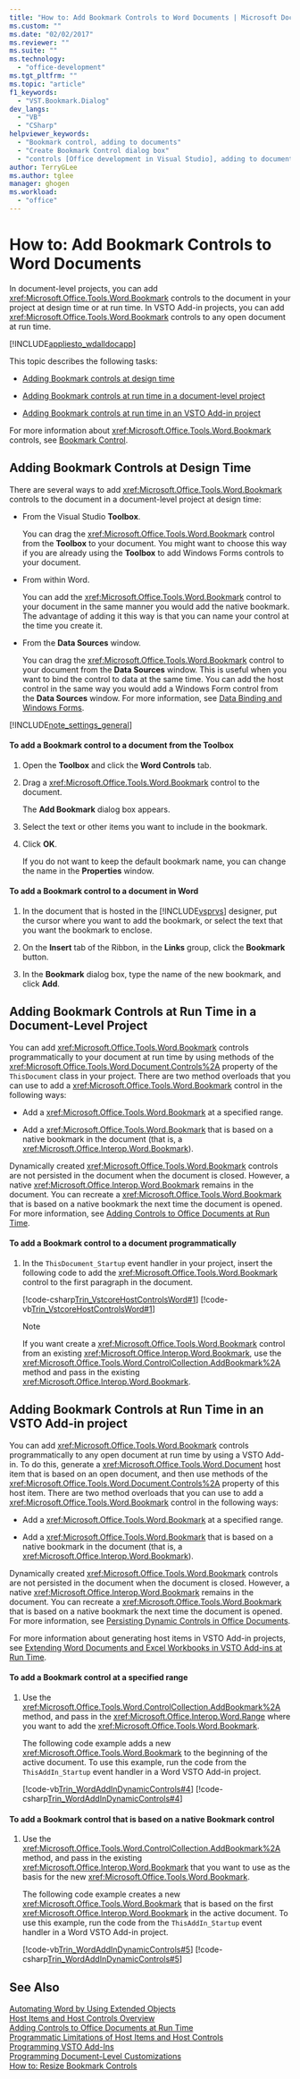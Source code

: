 ```yaml
---
title: "How to: Add Bookmark Controls to Word Documents | Microsoft Docs"
ms.custom: ""
ms.date: "02/02/2017"
ms.reviewer: ""
ms.suite: ""
ms.technology: 
  - "office-development"
ms.tgt_pltfrm: ""
ms.topic: "article"
f1_keywords: 
  - "VST.Bookmark.Dialog"
dev_langs: 
  - "VB"
  - "CSharp"
helpviewer_keywords: 
  - "Bookmark control, adding to documents"
  - "Create Bookmark Control dialog box"
  - "controls [Office development in Visual Studio], adding to documents"
author: TerryGLee
ms.author: tglee
manager: ghogen
ms.workload: 
  - "office"
---
```

# How to: Add Bookmark Controls to Word Documents
  In document-level projects, you can add <xref:Microsoft.Office.Tools.Word.Bookmark> controls to the document in your project at design time or at run time. In VSTO Add-in projects, you can add <xref:Microsoft.Office.Tools.Word.Bookmark> controls to any open document at run time.  
  
 [!INCLUDE[appliesto_wdalldocapp](../vsto/includes/appliesto-wdalldocapp-md.md)]  
  
 This topic describes the following tasks:  
  
-   [Adding Bookmark controls at design time](#designtime)  
  
-   [Adding Bookmark controls at run time in a document-level project](#runtimedoclevel)  
  
-   [Adding Bookmark controls at run time in an VSTO Add-in project](#runtimeaddin)  
  
 For more information about <xref:Microsoft.Office.Tools.Word.Bookmark> controls, see [Bookmark Control](../vsto/bookmark-control.md).  
  
##  <a name="designtime"></a> Adding Bookmark Controls at Design Time  
 There are several ways to add <xref:Microsoft.Office.Tools.Word.Bookmark> controls to the document in a document-level project at design time:  
  
-   From the Visual Studio **Toolbox**.  
  
     You can drag the <xref:Microsoft.Office.Tools.Word.Bookmark> control from the **Toolbox** to your document. You might want to choose this way if you are already using the **Toolbox** to add Windows Forms controls to your document.  
  
-   From within Word.  
  
     You can add the <xref:Microsoft.Office.Tools.Word.Bookmark> control to your document in the same manner you would add the native bookmark. The advantage of adding it this way is that you can name your control at the time you create it.  
  
-   From the **Data Sources** window.  
  
     You can drag the <xref:Microsoft.Office.Tools.Word.Bookmark> control to your document from the **Data Sources** window. This is useful when you want to bind the control to data at the same time. You can add the host control in the same way you would add a Windows Form control from the **Data Sources** window. For more information, see [Data Binding and Windows Forms](/dotnet/framework/winforms/data-binding-and-windows-forms).  
  
 [!INCLUDE[note_settings_general](../sharepoint/includes/note-settings-general-md.md)]  
  
#### To add a Bookmark control to a document from the Toolbox  
  
1.  Open the **Toolbox** and click the **Word Controls** tab.  
  
2.  Drag a <xref:Microsoft.Office.Tools.Word.Bookmark> control to the document.  
  
     The **Add Bookmark** dialog box appears.  
  
3.  Select the text or other items you want to include in the bookmark.  
  
4.  Click **OK**.  
  
     If you do not want to keep the default bookmark name, you can change the name in the **Properties** window.  
  
#### To add a Bookmark control to a document in Word  
  
1.  In the document that is hosted in the [!INCLUDE[vsprvs](../sharepoint/includes/vsprvs-md.md)] designer, put the cursor where you want to add the bookmark, or select the text that you want the bookmark to enclose.  
  
2.  On the **Insert** tab of the Ribbon, in the **Links** group, click the **Bookmark** button.  
  
3.  In the **Bookmark** dialog box, type the name of the new bookmark, and click **Add**.  
  
##  <a name="runtimedoclevel"></a> Adding Bookmark Controls at Run Time in a Document-Level Project  
 You can add <xref:Microsoft.Office.Tools.Word.Bookmark> controls programmatically to your document at run time by using methods of the <xref:Microsoft.Office.Tools.Word.Document.Controls%2A> property of the `ThisDocument` class in your project. There are two method overloads that you can use to add a <xref:Microsoft.Office.Tools.Word.Bookmark> control in the following ways:  
  
-   Add a <xref:Microsoft.Office.Tools.Word.Bookmark> at a specified range.  
  
-   Add a <xref:Microsoft.Office.Tools.Word.Bookmark> that is based on a native bookmark in the document (that is, a <xref:Microsoft.Office.Interop.Word.Bookmark>).  
  
 Dynamically created <xref:Microsoft.Office.Tools.Word.Bookmark> controls are not persisted in the document when the document is closed. However, a native <xref:Microsoft.Office.Interop.Word.Bookmark> remains in the document. You can recreate a <xref:Microsoft.Office.Tools.Word.Bookmark> that is based on a native bookmark the next time the document is opened. For more information, see [Adding Controls to Office Documents at Run Time](../vsto/adding-controls-to-office-documents-at-run-time.md).  
  
#### To add a Bookmark control to a document programmatically  
  
1.  In the `ThisDocument_Startup` event handler in your project, insert the following code to add the <xref:Microsoft.Office.Tools.Word.Bookmark> control to the first paragraph in the document.  
  
     [!code-csharp[Trin_VstcoreHostControlsWord#1](../vsto/codesnippet/CSharp/trin_vstcorehostcontrolsword/ThisDocument.cs#1)]
     [!code-vb[Trin_VstcoreHostControlsWord#1](../vsto/codesnippet/VisualBasic/Trin_VstcoreHostControlsWordVB/ThisDocument.vb#1)]  
  
    > [!NOTE]  
    >  If you want create a <xref:Microsoft.Office.Tools.Word.Bookmark> control from an existing <xref:Microsoft.Office.Interop.Word.Bookmark>, use the <xref:Microsoft.Office.Tools.Word.ControlCollection.AddBookmark%2A> method and pass in the existing <xref:Microsoft.Office.Interop.Word.Bookmark>.  
  
##  <a name="runtimeaddin"></a> Adding Bookmark Controls at Run Time in an VSTO Add-in project  
 You can add <xref:Microsoft.Office.Tools.Word.Bookmark> controls programmatically to any open document at run time by using a VSTO Add-in. To do this, generate a <xref:Microsoft.Office.Tools.Word.Document> host item that is based on an open document, and then use methods of the <xref:Microsoft.Office.Tools.Word.Document.Controls%2A> property of this host item. There are two method overloads that you can use to add a <xref:Microsoft.Office.Tools.Word.Bookmark> control in the following ways:  
  
-   Add a <xref:Microsoft.Office.Tools.Word.Bookmark> at a specified range.  
  
-   Add a <xref:Microsoft.Office.Tools.Word.Bookmark> that is based on a native bookmark in the document (that is, a <xref:Microsoft.Office.Interop.Word.Bookmark>).  
  
 Dynamically created <xref:Microsoft.Office.Tools.Word.Bookmark> controls are not persisted in the document when the document is closed. However, a native <xref:Microsoft.Office.Interop.Word.Bookmark> remains in the document. You can recreate a <xref:Microsoft.Office.Tools.Word.Bookmark> that is based on a native bookmark the next time the document is opened. For more information, see [Persisting Dynamic Controls in Office Documents](../vsto/persisting-dynamic-controls-in-office-documents.md).  
  
 For more information about generating host items in VSTO Add-in projects, see [Extending Word Documents and Excel Workbooks in VSTO Add-ins at Run Time](../vsto/extending-word-documents-and-excel-workbooks-in-vsto-add-ins-at-run-time.md).  
  
#### To add a Bookmark control at a specified range  
  
1.  Use the <xref:Microsoft.Office.Tools.Word.ControlCollection.AddBookmark%2A> method, and pass in the <xref:Microsoft.Office.Interop.Word.Range> where you want to add the <xref:Microsoft.Office.Tools.Word.Bookmark>.  
  
     The following code example adds a new <xref:Microsoft.Office.Tools.Word.Bookmark> to the beginning of the active document. To use this example, run the code from the `ThisAddIn_Startup` event handler in a Word VSTO Add-in project.  
  
     [!code-vb[Trin_WordAddInDynamicControls#4](../vsto/codesnippet/VisualBasic/trin_wordaddindynamiccontrols/ThisAddIn.vb#4)]
     [!code-csharp[Trin_WordAddInDynamicControls#4](../vsto/codesnippet/CSharp/Trin_WordAddInDynamicControls/ThisAddIn.cs#4)]  
  
#### To add a Bookmark control that is based on a native Bookmark control  
  
1.  Use the <xref:Microsoft.Office.Tools.Word.ControlCollection.AddBookmark%2A> method, and pass in the existing <xref:Microsoft.Office.Interop.Word.Bookmark> that you want to use as the basis for the new <xref:Microsoft.Office.Tools.Word.Bookmark>.  
  
     The following code example creates a new <xref:Microsoft.Office.Tools.Word.Bookmark> that is based on the first <xref:Microsoft.Office.Interop.Word.Bookmark> in the active document. To use this example, run the code from the `ThisAddIn_Startup` event handler in a Word VSTO Add-in project.  
  
     [!code-vb[Trin_WordAddInDynamicControls#5](../vsto/codesnippet/VisualBasic/trin_wordaddindynamiccontrols/ThisAddIn.vb#5)]
     [!code-csharp[Trin_WordAddInDynamicControls#5](../vsto/codesnippet/CSharp/Trin_WordAddInDynamicControls/ThisAddIn.cs#5)]  
  
## See Also  
 [Automating Word by Using Extended Objects](../vsto/automating-word-by-using-extended-objects.md)   
 [Host Items and Host Controls Overview](../vsto/host-items-and-host-controls-overview.md)   
 [Adding Controls to Office Documents at Run Time](../vsto/adding-controls-to-office-documents-at-run-time.md)   
 [Programmatic Limitations of Host Items and Host Controls](../vsto/programmatic-limitations-of-host-items-and-host-controls.md)   
 [Programming VSTO Add-Ins](../vsto/programming-vsto-add-ins.md)   
 [Programming Document-Level Customizations](../vsto/programming-document-level-customizations.md)   
 [How to: Resize Bookmark Controls](../vsto/how-to-resize-bookmark-controls.md)  
  
  